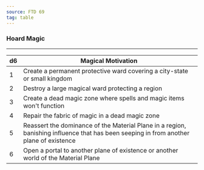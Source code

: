 ```yaml
---
source: FTD 69
tag: table
---
```


### Hoard Magic
---
|d6|Magical Motivation|
|----|------------|
|1|Create a permanent protective ward covering a city-state or small kingdom|
|2|Destroy a large magical ward protecting a region|
|3|Create a dead magic zone where spells and magic items won't function|
|4|Repair the fabric of magic in a dead magic zone|
|5|Reassert the dominance of the Material Plane in a region, banishing influence that has been seeping in from another plane of existence|
|6|Open a portal to another plane of existence or another world of the Material Plane|
